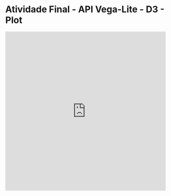 # Atividade Final - API Vega-Lite - D3 - Plot
<iframe width="100%" height="500" frameborder="0" src="https://observablehq.com/embed/de7b8a388b4d767e@2392?cell=*"></iframe>
